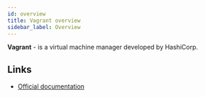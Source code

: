 ```yaml
---
id: overview
title: Vagrant overview
sidebar_label: Overview
---
```


**Vagrant** - is a virtual machine manager developed by HashiCorp.

## Links

- [Official documentation](https://www.vagrantup.com/docs/)